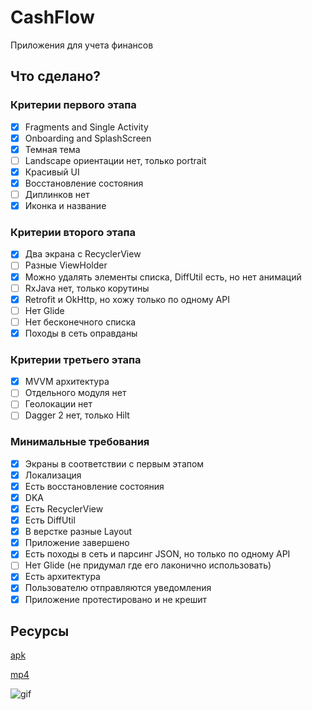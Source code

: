 # CashFlow

Приложения для учета финансов

## Что сделано?

### Критерии первого этапа

- [x] Fragments and Single Activity
- [x] Onboarding and SplashScreen
- [x] Темная тема
- [ ] Landscape ориентации нет, только portrait
- [x] Красивый UI
- [x] Восстановление состояния 
- [ ] Диплинков нет 
- [x] Иконка и название 

### Критерии второго этапа

- [x] Два экрана с RecyclerView
- [ ] Разные ViewHolder
- [x] Можно удалять элементы списка, DiffUtil есть, но нет анимаций
- [ ] RxJava нет, только корутины
- [x] Retrofit и OkHttp, но хожу только по одному API
- [ ] Нет Glide
- [ ] Нет бесконечного списка
- [x] Походы в сеть оправданы 

### Критерии третьего этапа

- [x] MVVM архитектура
- [ ] Отдельного модуля нет
- [ ] Геолокации нет
- [ ] Dagger 2 нет, только Hilt

### Минимальные требования

- [x] Экраны в соответствии с первым этапом
- [x] Локализация 
- [x] Есть восстановление состояния
- [x] DKA
- [x] Есть RecyclerView 
- [x] Есть DiffUtil
- [x] В верстке разные Layout
- [x] Приложение завершено
- [x] Есть походы в сеть и парсинг JSON, но только по одному API
- [ ] Нет Glide (не придумал где его лаконично использовать)
- [x] Есть архитектура
- [x] Пользователю отправляются уведомления 
- [x] Приложение протестировано и не крешит

## Ресурсы

[apk](https://github.com/KhuzinT/AndroidMipt2024/blob/final/CashFlow/resourses/cashflow_final.apk)

[mp4](https://github.com/KhuzinT/AndroidMipt2024/blob/final/CashFlow/resourses/cashflow_final.mp4)

![gif](https://github.com/KhuzinT/AndroidMipt2024/blob/final/CashFlow/resourses/cashflow_final.gif)